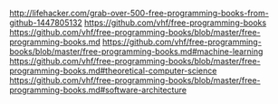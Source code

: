 
<!--
-->

http://lifehacker.com/grab-over-500-free-programming-books-from-github-1447805132
https://github.com/vhf/free-programming-books
https://github.com/vhf/free-programming-books/blob/master/free-programming-books.md
https://github.com/vhf/free-programming-books/blob/master/free-programming-books.md#machine-learning
https://github.com/vhf/free-programming-books/blob/master/free-programming-books.md#theoretical-computer-science
https://github.com/vhf/free-programming-books/blob/master/free-programming-books.md#software-architecture

<!-- vim: set autoindent expandtab sw=4 syntax=markdown: -->
